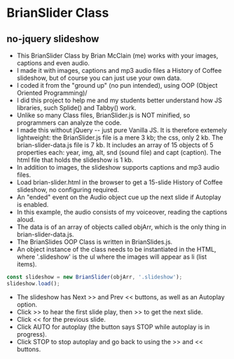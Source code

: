 # BrianSlider Class
## no-jquery slideshow
- This BrianSlider Class by Brian McClain (me) works with your images, captions and even audio. 
- I made it with images, captions and mp3 audio files a History of Coffee slideshow, but of course you can just use your own data.
- I coded it from the "ground up" (no pun intended), using OOP (Object Oriented Programming)/
- I did this project to help me and my students better understand how JS libraries, such Splide() and Tabby() work.
- Unlike so many Class files, BrianSlider.js is NOT minified, so programmers can analyze the code.
- I made this without jQuery -- just pure Vanilla JS. It is therefore extemely lightweight: the BrianSlider.js file is a mere 3 kb; the css, only 2 kb. The brian-slider-data.js file is 7 kb. It includes an array of 15 objects of 5 properties each: year, img, alt, snd (sound file) and capt (caption). The html file that holds the slideshow is 1 kb.
- In addition to images, the slideshow supports captions and mp3 audio files.
- Load brian-slider.html in the browser to get a 15-slide History of Coffee slideshow, no configuring required.
- An "ended" event on the Audio object cue up the next slide if Autoplay is enabled.
- In this example, the audio consists of my voiceover, reading the captions aloud.
- The data is of an array of objects called objArr, which is the only thing in brian-slider-data.js. 
- The BrianSlides OOP Class is written in BrianSlides.js.
- An object instance of the class needs to be instantiated in the HTML, where '.slideshow' is the ul where the images will appear as li (list items).

```js
const slideshow = new BrianSlider(objArr, '.slideshow');
slideshow.load();
```

- The slideshow has Next >> and Prev << buttons, as well as an Autoplay option.
- Click >> to hear the first slide play, then >> to get the next slide.
- Click << for the previous slide.
- Click AUTO for autoplay (the button says STOP while autoplay is in progress).
- Click STOP to stop autoplay and go back to using the >> and << buttons.
